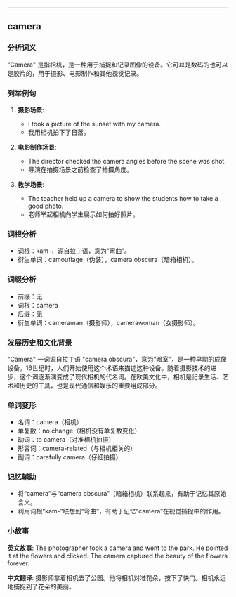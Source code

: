 
---------------
## camera
### 分析词义

"Camera" 是指相机，是一种用于捕捉和记录图像的设备。它可以是数码的也可以是胶片的，用于摄影、电影制作和其他视觉记录。

### 列举例句

1. **摄影场景**:
   - I took a picture of the sunset with my camera.
   - 我用相机拍下了日落。

2. **电影制作场景**:
   - The director checked the camera angles before the scene was shot.
   - 导演在拍摄场景之前检查了拍摄角度。

3. **教学场景**:
   - The teacher held up a camera to show the students how to take a good photo.
   - 老师举起相机向学生展示如何拍好照片。

### 词根分析

- 词根：kam-，源自拉丁语，意为“弯曲”。
- 衍生单词：camouflage（伪装），camera obscura（暗箱相机）。

### 词缀分析

- 前缀：无
- 词根：camera
- 后缀：无
- 衍生单词：cameraman（摄影师），camerawoman（女摄影师）。

### 发展历史和文化背景

"Camera" 一词源自拉丁语 "camera obscura"，意为“暗室”，是一种早期的成像设备。16世纪时，人们开始使用这个术语来描述这种设备。随着摄影技术的进步，这个词逐渐演变成了现代相机的代名词。在欧美文化中，相机是记录生活、艺术和历史的工具，也是现代通信和娱乐的重要组成部分。

### 单词变形

- 名词：camera（相机）
- 单复数：no change（相机没有单复数变化）
- 动词：to camera（对准相机拍摄）
- 形容词：camera-related（与相机相关的）
- 副词：carefully camera（仔细拍摄）

### 记忆辅助

- 将“camera”与“camera obscura”（暗箱相机）联系起来，有助于记忆其原始含义。
- 利用词根“kam-”联想到“弯曲”，有助于记忆“camera”在视觉捕捉中的作用。

### 小故事

**英文故事**:
The photographer took a camera and went to the park. He pointed it at the flowers and clicked. The camera captured the beauty of the flowers forever.

**中文翻译**:
摄影师拿着相机去了公园。他将相机对准花朵，按下了快门。相机永远地捕捉到了花朵的美丽。

